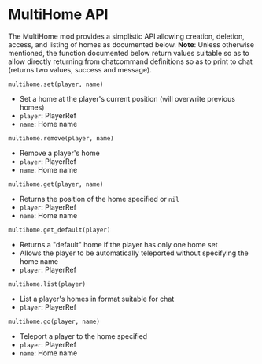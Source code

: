 MultiHome API
=============
The MultiHome mod provides a simplistic API allowing creation, deletion, access, and listing of homes as documented below. __Note__: Unless otherwise mentioned, the function documented below return values suitable so as to allow directly returning from chatcommand definitions so as to print to chat (returns two values, success and message).

`multihome.set(player, name)`

* Set a home at the player's current position (will overwrite previous homes)
* `player`: PlayerRef
* `name`: Home name

`multihome.remove(player, name)`

* Remove a player's home
* `player`: PlayerRef
* `name`: Home name

`multihome.get(player, name)`

* Returns the position of the home specified or `nil`
* `player`: PlayerRef
* `name`: Home name

`multihome.get_default(player)`

* Returns a "default" home if the player has only one home set
* Allows the player to be automatically teleported without specifying the home name
* `player`: PlayerRef

`multihome.list(player)`

* List a player's homes in format suitable for chat
* `player`: PlayerRef

`multihome.go(player, name)`

* Teleport a player to the home specified
* `player`: PlayerRef
* `name`: Home name
